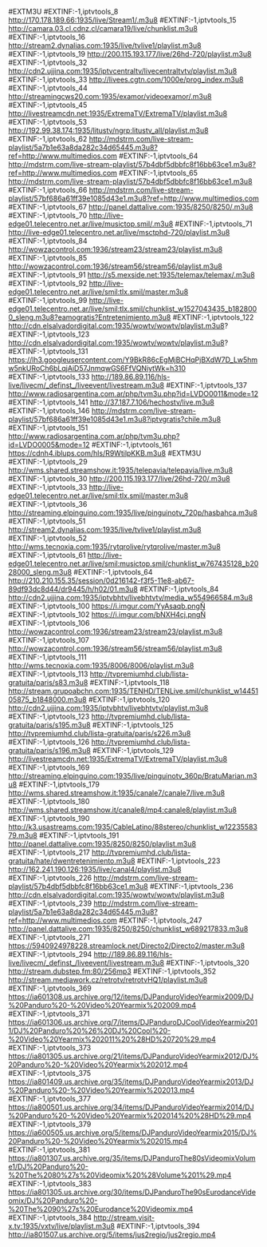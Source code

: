 #EXTM3U
#EXTINF:-1,iptvtools_8
http://170.178.189.66:1935/live/Stream1/.m3u8
#EXTINF:-1,iptvtools_15
http://camara.03.cl.cdnz.cl/camara19/live/chunklist.m3u8
#EXTINF:-1,iptvtools_16
http://stream2.dynalias.com:1935/live/tvlive1/playlist.m3u8
#EXTINF:-1,iptvtools_19
http://200.115.193.177/live/26hd-720/playlist.m3u8
#EXTINF:-1,iptvtools_32
http://cdn2.ujjina.com:1935/iptvcentraltv/livecentraltvtv/playlist.m3u8
#EXTINF:-1,iptvtools_33
http://livees.cgtn.com/1000e/prog_index.m3u8
#EXTINF:-1,iptvtools_44
http://streamingcws20.com:1935/examor/videoexamor/.m3u8
#EXTINF:-1,iptvtools_45
http://livestreamcdn.net:1935/ExtremaTV/ExtremaTV/playlist.m3u8
#EXTINF:-1,iptvtools_53
http://192.99.38.174:1935/litustv/ngrp:litustv_all/playlist.m3u8
#EXTINF:-1,iptvtools_62
http://mdstrm.com/live-stream-playlist/5a7b1e63a8da282c34d65445.m3u8?ref=http://www.multimedios.com
#EXTINF:-1,iptvtools_64
http://mdstrm.com/live-stream-playlist/57b4dbf5dbbfc8f16bb63ce1.m3u8?ref=http://www.multimedios.com
#EXTINF:-1,iptvtools_65
http://mdstrm.com/live-stream-playlist/57b4dbf5dbbfc8f16bb63ce1.m3u8
#EXTINF:-1,iptvtools_66
http://mdstrm.com/live-stream-playlist/57bf686a61ff39e1085d43e1.m3u8?ref=http://www.multimedios.com
#EXTINF:-1,iptvtools_67
http://panel.dattalive.com:1935/8250/8250/.m3u8
#EXTINF:-1,iptvtools_70
http://live-edge01.telecentro.net.ar/live/musictop.smil/.m3u8
#EXTINF:-1,iptvtools_71
http://live-edge01.telecentro.net.ar/live/msctphd-720/playlist.m3u8
#EXTINF:-1,iptvtools_84
http://wowzacontrol.com:1936/stream23/stream23/playlist.m3u8
#EXTINF:-1,iptvtools_85
http://wowzacontrol.com:1936/stream56/stream56/playlist.m3u8
#EXTINF:-1,iptvtools_91
http://s5.mexside.net:1935/telemax/telemax/.m3u8
#EXTINF:-1,iptvtools_92
http://live-edge01.telecentro.net.ar/live/smil:tlx.smil/master.m3u8
#EXTINF:-1,iptvtools_99
http://live-edge01.telecentro.net.ar/live/smil:tlx.smil/chunklist_w1527043435_b1828000_sleng.m3u8?eamogratis?Entretenimiento.m3u8
#EXTINF:-1,iptvtools_122
http://cdn.elsalvadordigital.com:1935/wowtv/wowtv/playlist.m3u8?
#EXTINF:-1,iptvtools_123
http://cdn.elsalvadordigital.com:1935/wowtv/wowtv/playlist.m3u8?
#EXTINF:-1,iptvtools_131
https://lh3.googleusercontent.com/Y9BkR86cEgMjBCHqPjBXdW7D_Lw5hmw5nkURoCh6bLqjAiD57JnmqwGS6FfVQNiytWk=h310
#EXTINF:-1,iptvtools_133
http://189.86.89.116/hls-live/livecm/_definst_/liveevent/livestream.m3u8
#EXTINF:-1,iptvtools_137
http://www.radiosargentina.com.ar/php/tvm3u.php?id=LVDO0011&mode=12
#EXTINF:-1,iptvtools_141
http://37.187.7.106/hechostv/live.m3u8
#EXTINF:-1,iptvtools_146
http://mdstrm.com/live-stream-playlist/57bf686a61ff39e1085d43e1.m3u8?iptvgratis?chile.m3u8
#EXTINF:-1,iptvtools_151
http://www.radiosargentina.com.ar/php/tvm3u.php?id=LVDO0005&mode=12
#EXTINF:-1,iptvtools_161
https://cdnh4.iblups.com/hls/R9WtilpKKB.m3u8
#EXTM3U
#EXTINF:-1,iptvtools_29
http://wms.shared.streamshow.it:1935/telepavia/telepavia/live.m3u8
#EXTINF:-1,iptvtools_30
http://200.115.193.177/live/26hd-720/.m3u8
#EXTINF:-1,iptvtools_33
http://live-edge01.telecentro.net.ar/live/smil:tlx.smil/master.m3u8
#EXTINF:-1,iptvtools_36
http://streaming.elpinguino.com:1935/live/pinguinotv_720p/hasbahca.m3u8
#EXTINF:-1,iptvtools_51
http://stream2.dynalias.com:1935/live/tvlive1/playlist.m3u8
#EXTINF:-1,iptvtools_52
http://wms.tecnoxia.com:1935/rytqrolive/rytqrolive/master.m3u8
#EXTINF:-1,iptvtools_61
http://live-edge01.telecentro.net.ar/live/smil:musictop.smil/chunklist_w767435128_b2028000_sleng.m3u8
#EXTINF:-1,iptvtools_64
http://210.210.155.35/session/0d216142-f3f5-11e8-ab67-89df93dc8d44/dr9445/h/h02/01.m3u8
#EXTINF:-1,iptvtools_84
http://cdn2.ujjina.com:1935/iptvbhtv/livebhtvtv/media_w554966584.m3u8
#EXTINF:-1,iptvtools_100
https://i.imgur.com/YyAsaqb.pngÑ
#EXTINF:-1,iptvtools_102
https://i.imgur.com/bNXH4cj.pngÑ
#EXTINF:-1,iptvtools_106
http://wowzacontrol.com:1936/stream23/stream23/playlist.m3u8
#EXTINF:-1,iptvtools_107
http://wowzacontrol.com:1936/stream56/stream56/playlist.m3u8
#EXTINF:-1,iptvtools_111
http://wms.tecnoxia.com:1935/8006/8006/playlist.m3u8
#EXTINF:-1,iptvtools_113
http://tvpremiumhd.club/lista-gratuita/paris/s83.m3u8
#EXTINF:-1,iptvtools_118
http://stream.grupoabchn.com:1935/TENHD/TENLive.smil/chunklist_w1445105875_b1848000.m3u8
#EXTINF:-1,iptvtools_120
http://cdn2.ujjina.com:1935/iptvbhtv/livebhtvtv/playlist.m3u8
#EXTINF:-1,iptvtools_123
http://tvpremiumhd.club/lista-gratuita/paris/s195.m3u8
#EXTINF:-1,iptvtools_125
http://tvpremiumhd.club/lista-gratuita/paris/s226.m3u8
#EXTINF:-1,iptvtools_126
http://tvpremiumhd.club/lista-gratuita/paris/s196.m3u8
#EXTINF:-1,iptvtools_129
http://livestreamcdn.net:1935/ExtremaTV/ExtremaTV/playlist.m3u8
#EXTINF:-1,iptvtools_169
http://streaming.elpinguino.com:1935/live/pinguinotv_360p/BratuMarian.m3u8
#EXTINF:-1,iptvtools_179
http://wms.shared.streamshow.it:1935/canale7/canale7/live.m3u8
#EXTINF:-1,iptvtools_180
http://wms.shared.streamshow.it/canale8/mp4:canale8/playlist.m3u8
#EXTINF:-1,iptvtools_190
http://k3.usastreams.com:1935/CableLatino/88stereo/chunklist_w1223558379.m3u8
#EXTINF:-1,iptvtools_191
http://panel.dattalive.com:1935/8250/8250/playlist.m3u8
#EXTINF:-1,iptvtools_217
http://tvpremiumhd.club/lista-gratuita/hate/dwentretenimiento.m3u8
#EXTINF:-1,iptvtools_223
http://162.241.190.126:1935/live/canal4/playlist.m3u8
#EXTINF:-1,iptvtools_226
http://mdstrm.com/live-stream-playlist/57b4dbf5dbbfc8f16bb63ce1.m3u8
#EXTINF:-1,iptvtools_236
http://cdn.elsalvadordigital.com:1935/wowtv/wowtv/playlist.m3u8
#EXTINF:-1,iptvtools_239
http://mdstrm.com/live-stream-playlist/5a7b1e63a8da282c34d65445.m3u8?ref=http://www.multimedios.com
#EXTINF:-1,iptvtools_247
http://panel.dattalive.com:1935/8250/8250/chunklist_w689217833.m3u8
#EXTINF:-1,iptvtools_271
https://5940924978228.streamlock.net/Directo2/Directo2/master.m3u8
#EXTINF:-1,iptvtools_294
http://189.86.89.116/hls-live/livecm/_definst_/liveevent/livestream.m3u8
#EXTINF:-1,iptvtools_320
http://stream.dubstep.fm:80/256mp3
#EXTINF:-1,iptvtools_352
http://stream.mediawork.cz/retrotv/retrotvHQ1/playlist.m3u8
#EXTINF:-1,iptvtools_369
https://ia601308.us.archive.org/12/items/DJPanduroVideoYearmix2009/DJ%20Panduro%20-%20Video%20Yearmix%202009.mp4
#EXTINF:-1,iptvtools_371
https://ia601306.us.archive.org/7/items/DJPanduroDJCoolVideoYearmix2011/DJ%20Panduro%20%26%20DJ%20Cool%20-%20Video%20Yearmix%202011%20%28HD%20720%29.mp4
#EXTINF:-1,iptvtools_373
https://ia801305.us.archive.org/21/items/DJPanduroVideoYearmix2012/DJ%20Panduro%20-%20Video%20Yearmix%202012.mp4
#EXTINF:-1,iptvtools_375
https://ia801409.us.archive.org/35/items/DJPanduroVideoYearmix2013/DJ%20Panduro%20-%20Video%20Yearmix%202013.mp4
#EXTINF:-1,iptvtools_377
https://ia800501.us.archive.org/34/items/DJPanduroVideoYearmix2014/DJ%20Panduro%20-%20Video%20Yearmix%202014%20%28HD%29.mp4
#EXTINF:-1,iptvtools_379
https://ia600505.us.archive.org/5/items/DJPanduroVideoYearmix2015/DJ%20Panduro%20-%20Video%20Yearmix%202015.mp4
#EXTINF:-1,iptvtools_381
https://ia801307.us.archive.org/35/items/DJPanduroThe80sVideomixVolume1/DJ%20Panduro%20-%20The%2080%27s%20Videomix%20%28Volume%201%29.mp4
#EXTINF:-1,iptvtools_383
https://ia801305.us.archive.org/30/items/DJPanduroThe90sEurodanceVideomix/DJ%20Panduro%20-%20The%2090%27s%20Eurodance%20Videomix.mp4
#EXTINF:-1,iptvtools_384
http://stream.visit-x.tv:1935/vxtv/live/playlist.m3u8
#EXTINF:-1,iptvtools_394
http://ia801507.us.archive.org/5/items/jus2regio/jus2regio.mp4

